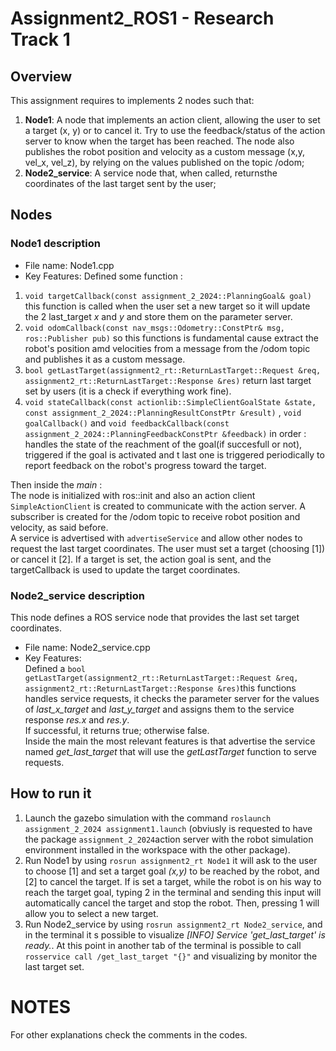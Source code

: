 # Assignment2_ROS1 - Research Track 1
## Overview
This assignment requires to implements 2 nodes such that:
1. **Node1**: A node that implements an action client, allowing the user to set a target (x, y) or to cancel it. Try to use the 
feedback/status of the action server to know when the target has been reached. The node also publishes the
robot position and velocity as a custom message (x,y, vel_x, vel_z), by relying on the values published on the
topic /odom;
2. **Node2_service**: A service node that, when called, returnsthe coordinates of the last target sent by the user;

## Nodes
### Node1 description
* File name: Node1.cpp
* Key Features:
Defined some function :
1. ```void targetCallback(const assignment_2_2024::PlanningGoal& goal)``` this function is called when the user set a new target so it will update the 2 last_target *x* and *y* and store them on the parameter server.
2. ```void odomCallback(const nav_msgs::Odometry::ConstPtr& msg, ros::Publisher pub)``` so this functions is fundamental cause extract the robot's position amd velocities from a message from the /odom topic and publishes it as a custom message.  
3. ```bool getLastTarget(assignment2_rt::ReturnLastTarget::Request &req, assignment2_rt::ReturnLastTarget::Response &res)``` return last target set by users (it is a check if everything work fine).
4. ```void stateCallback(const actionlib::SimpleClientGoalState &state, const assignment_2_2024::PlanningResultConstPtr &result)``` , ```void goalCallback()``` and ```void feedbackCallback(const assignment_2_2024::PlanningFeedbackConstPtr &feedback)``` in order : handles the state of the reachment of the goal(if succesfull or not), triggered if the goal is activated and t last one is triggered periodically to report feedback on the robot's progress toward the target.

Then inside the *main* :  
The node is initialized with ros::init and also an action client ```SimpleActionClient``` is created to communicate with the action server. A subscriber is created for the /odom topic to receive robot position and velocity, as said before.  
A service is advertised with ```advertiseService```  and allow other nodes to request the last target coordinates.
The user must set a target (choosing [1]) or cancel it [2]. If a target is set, the action goal is sent, and the targetCallback is used to update the target coordinates.

### Node2_service description
This node defines a ROS service node that provides the last set target coordinates.  
* File name: Node2_service.cpp
* Key Features:  
Defined a ```bool getLastTarget(assignment2_rt::ReturnLastTarget::Request &req, assignment2_rt::ReturnLastTarget::Response &res)```this functions handles service requests, it checks the parameter server for the values of *last_x_target* and *last_y_target* and assigns them to the service response *res.x* and *res.y*.  
If successful, it returns true; otherwise false.  
Inside the main the most relevant features is that advertise the service named *get_last_target* that will use the *getLastTarget* function to serve requests.


## How to run it
1. Launch the gazebo simulation with the command ```roslaunch assignment_2_2024 assignment1.launch``` (obviusly is requested to have the package ```assignment_2_2024```action server with the robot simulation environment installed in the workspace with the other package).
2. Run Node1 by using ```rosrun assignment2_rt Node1``` it will ask to the user to choose [1] and set a target goal *(x,y)* to be reached by the robot, and [2] to cancel the target.
If is set a target, while the robot is on his way to reach the target goal, typing 2 in the terminal and sending this input will automatically cancel the target and stop the robot.  Then, pressing 1 will allow you to select a new target.
3. Run Node2_service by using ```rosrun assignment2_rt Node2_service```, and in the terminal it s possible to visualize *[INFO] Service 'get_last_target' is ready.*.  At this point in another tab of the terminal is possible to call ```rosservice call /get_last_target "{}"``` and visualizing by monitor the last target set.

# NOTES  
For other explanations check the comments in the codes.
